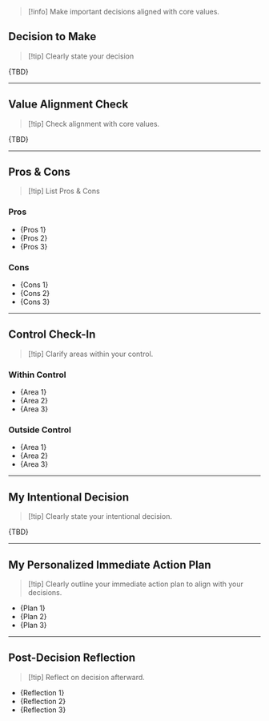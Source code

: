> [!info] Make important decisions aligned with core values.

## Decision to Make

> [!tip] Clearly state your decision

{TBD}

---

## Value Alignment Check

> [!tip] Check alignment with core values.

{TBD}

---

## Pros & Cons

> [!tip] List Pros & Cons

### Pros

- {Pros 1}
- {Pros 2}
- {Pros 3}

### Cons

- {Cons 1}
- {Cons 2}
- {Cons 3}

---

## Control Check-In

> [!tip] Clarify areas within your control.

### Within Control

- {Area 1}
- {Area 2}
- {Area 3}

### Outside Control

- {Area 1}
- {Area 2}
- {Area 3}

---

## My Intentional Decision

> [!tip] Clearly state your intentional decision.

{TBD}

---

## My Personalized Immediate Action Plan

>[!tip] Clearly outline your immediate action plan to align with your decisions.

- {Plan 1}
- {Plan 2}
- {Plan 3}

---

## Post-Decision Reflection

> [!tip] Reflect on decision afterward.

- {Reflection 1}
- {Reflection 2}
- {Reflection 3}
